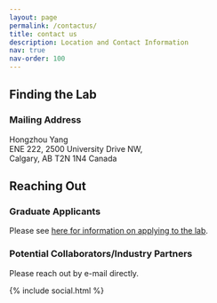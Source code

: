 ```yaml
---
layout: page
permalink: /contactus/
title: contact us
description: Location and Contact Information
nav: true
nav-order: 100
---
```

## Finding the Lab
### Mailing Address
Hongzhou Yang <br/>
ENE 222, 2500 University Drive NW,<br/>
Calgary, AB T2N 1N4 Canada


## Reaching Out
### Graduate Applicants

Please see [here for information on applying to the lab](https://grad.ucalgary.ca/future-students/supervisor/hongzhou-yang).


### Potential Collaborators/Industry Partners
Please reach out by e-mail directly.

<div class="social">
    <div class="contact-icons">
    {% include social.html %}
    </div>
</div>